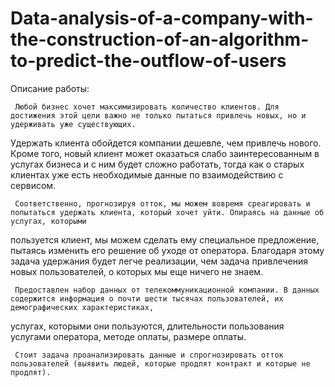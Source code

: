 # Data-analysis-of-a-company-with-the-construction-of-an-algorithm-to-predict-the-outflow-of-users

Описание работы:     

     Любой бизнес хочет максимизировать количество клиентов. Для достижения этой цели важно не только пытаться привлечь новых, но и удерживать уже существующих. 
Удержать клиента обойдется компании дешевле, чем привлечь нового. Кроме того, новый клиент может оказаться слабо заинтересованным в услугах бизнеса и с ним будет сложно
работать, тогда как о старых клиентах уже есть необходимые данные по взаимодействию с сервисом.

     Соответственно, прогнозируя отток, мы можем вовремя среагировать и попытаться удержать клиента, который хочет уйти. Опираясь на данные об услугах, которыми
пользуется клиент, мы можем сделать ему специальное предложение, пытаясь изменить его решение об уходе от оператора. Благодаря этому задача удержания будет легче 
реализации, чем задача привлечения новых пользователей, о которых мы еще ничего не знаем.

     Предоставлен набор данных от телекоммуникационной компании. В данных содержится информация о почти шести тысячах пользователей, их демографических характеристиках,
услугах, которыми они пользуются, длительности пользования услугами оператора, методе оплаты, размере оплаты.

     Cтоит задача проанализировать данные и спрогнозировать отток пользователей (выявить людей, которые продлят контракт и которые не продлят). 
